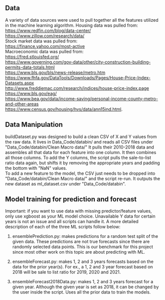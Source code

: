## Data
A variety of data sources were used to pull together all the features utilized in the machine learning algorithm. 
Housing data was pulled from:  
	https://www.redfin.com/blog/data-center/  
	https://www.zillow.com/research/data/  
Stock market data was pulled from:  
	https://finance.yahoo.com/most-active  
Macroeconomic data was pulled from:  
	https://fred.stlouisfed.org/  
	https://www.governing.com/gov-data/other/city-construction-building-permits-data-totals.html  
	https://www.bls.gov/bls/news-release/metro.htm  
	https://www.fhfa.gov/DataTools/Downloads/Pages/House-Price-Index-Datasets.aspx  
	http://www.freddiemac.com/research/indices/house-price-index.page  
	https://www.bls.gov/eag/  
	https://www.bea.gov/data/income-saving/personal-income-county-metro-and-other-areas  
	https://www.census.gov/housing/hvs/data/ann15ind.html.  

## Data Manipulation
buildDataset.py was designed to build a clean CSV of X and Y values from the raw data.
It lives in Data_Code/databin/ and reads all CSV files under "Data_Code/databin/Clean Macro data/"
It pulls their 2010-2018 data and assembles all that data for each feature into one column.
It then combines all those columns.
To add the Y columns, the script pulls the sale-to-list ratio data again, but shifts it by removing the appropriate years and padding the bottom with "NaN" values.  
To add a new feature to the model, the CSV just needs to be dropped into "Data_Code/databin/Clean Macro data/" and the script re-run.
It outputs the new dataset as ml_dataset.csv under "Data_Code/databin".

## Model training for prediction and forecast
Important: if you want to use data with missing predictor/feature values, only use xgboost as your ML model choice. Unavailable Y data for certain years is not an issue and all scripts can handle it.
A more detailed description of each of the three ML scripts follow below:

1. ensemblePrediction.py: makes predictions for a random test split of the given data. These predictions are not true forecasts since there are randomly selected data points. This is our benchmark for this project since most other work on this topic are about predicting with ML.

2. ensembleForecast.py: makes 1, 2 and 3 years forecasts based on the data for the prior year(s). For ex., a 1, 2 and 3 year forecast based on 2018 will be sale to list ratio for 2019, 2020 and 2021.

3. ensembleForecast2018Data.py: makes 1, 2 and 3 years forecast for a given year. Although the given year is set as 2018, it can be changed by the user inside the script. Uses all the prior data to train the models.
